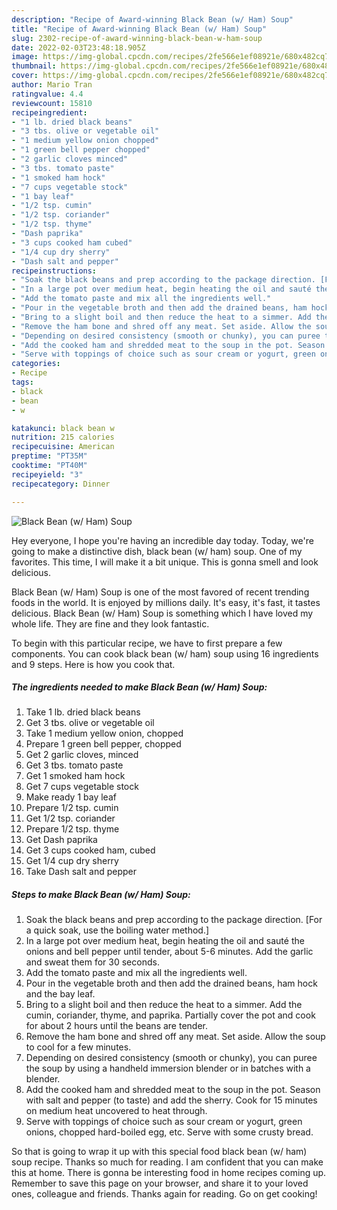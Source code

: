 ```yaml
---
description: "Recipe of Award-winning Black Bean (w/ Ham) Soup"
title: "Recipe of Award-winning Black Bean (w/ Ham) Soup"
slug: 2302-recipe-of-award-winning-black-bean-w-ham-soup
date: 2022-02-03T23:48:18.905Z
image: https://img-global.cpcdn.com/recipes/2fe566e1ef08921e/680x482cq70/black-bean-w-ham-soup-recipe-main-photo.jpg
thumbnail: https://img-global.cpcdn.com/recipes/2fe566e1ef08921e/680x482cq70/black-bean-w-ham-soup-recipe-main-photo.jpg
cover: https://img-global.cpcdn.com/recipes/2fe566e1ef08921e/680x482cq70/black-bean-w-ham-soup-recipe-main-photo.jpg
author: Mario Tran
ratingvalue: 4.4
reviewcount: 15810
recipeingredient:
- "1 lb. dried black beans"
- "3 tbs. olive or vegetable oil"
- "1 medium yellow onion chopped"
- "1 green bell pepper chopped"
- "2 garlic cloves minced"
- "3 tbs. tomato paste"
- "1 smoked ham hock"
- "7 cups vegetable stock"
- "1 bay leaf"
- "1/2 tsp. cumin"
- "1/2 tsp. coriander"
- "1/2 tsp. thyme"
- "Dash paprika"
- "3 cups cooked ham cubed"
- "1/4 cup dry sherry"
- "Dash salt and pepper"
recipeinstructions:
- "Soak the black beans and prep according to the package direction. [For a quick soak, use the boiling water method.]"
- "In a large pot over medium heat, begin heating the oil and sauté the onions and bell pepper until tender, about 5-6 minutes. Add the garlic and sweat them for 30 seconds."
- "Add the tomato paste and mix all the ingredients well."
- "Pour in the vegetable broth and then add the drained beans, ham hock and the bay leaf."
- "Bring to a slight boil and then reduce the heat to a simmer. Add the cumin, coriander, thyme, and paprika. Partially cover the pot and cook for about 2 hours until the beans are tender."
- "Remove the ham bone and shred off any meat. Set aside. Allow the soup to cool for a few minutes."
- "Depending on desired consistency (smooth or chunky), you can puree the soup by using a handheld immersion blender or in batches with a blender."
- "Add the cooked ham and shredded meat to the soup in the pot. Season with salt and pepper (to taste) and add the sherry. Cook for 15 minutes on medium heat uncovered to heat through."
- "Serve with toppings of choice such as sour cream or yogurt, green onions, chopped hard-boiled egg, etc. Serve with some crusty bread."
categories:
- Recipe
tags:
- black
- bean
- w

katakunci: black bean w 
nutrition: 215 calories
recipecuisine: American
preptime: "PT35M"
cooktime: "PT40M"
recipeyield: "3"
recipecategory: Dinner

---
```



![Black Bean (w/ Ham) Soup](https://img-global.cpcdn.com/recipes/2fe566e1ef08921e/680x482cq70/black-bean-w-ham-soup-recipe-main-photo.jpg)

Hey everyone, I hope you're having an incredible day today. Today, we're going to make a distinctive dish, black bean (w/ ham) soup. One of my favorites. This time, I will make it a bit unique. This is gonna smell and look delicious.

Black Bean (w/ Ham) Soup is one of the most favored of recent trending foods in the world. It is enjoyed by millions daily. It's easy, it's fast, it tastes delicious. Black Bean (w/ Ham) Soup is something which I have loved my whole life. They are fine and they look fantastic.




To begin with this particular recipe, we have to first prepare a few components. You can cook black bean (w/ ham) soup using 16 ingredients and 9 steps. Here is how you cook that.

<!--inarticleads1-->

##### The ingredients needed to make Black Bean (w/ Ham) Soup:

1. Take 1 lb. dried black beans
1. Get 3 tbs. olive or vegetable oil
1. Take 1 medium yellow onion, chopped
1. Prepare 1 green bell pepper, chopped
1. Get 2 garlic cloves, minced
1. Get 3 tbs. tomato paste
1. Get 1 smoked ham hock
1. Get 7 cups vegetable stock
1. Make ready 1 bay leaf
1. Prepare 1/2 tsp. cumin
1. Get 1/2 tsp. coriander
1. Prepare 1/2 tsp. thyme
1. Get Dash paprika
1. Get 3 cups cooked ham, cubed
1. Get 1/4 cup dry sherry
1. Take Dash salt and pepper




<!--inarticleads2-->

##### Steps to make Black Bean (w/ Ham) Soup:

1. Soak the black beans and prep according to the package direction. [For a quick soak, use the boiling water method.]
1. In a large pot over medium heat, begin heating the oil and sauté the onions and bell pepper until tender, about 5-6 minutes. Add the garlic and sweat them for 30 seconds.
1. Add the tomato paste and mix all the ingredients well.
1. Pour in the vegetable broth and then add the drained beans, ham hock and the bay leaf.
1. Bring to a slight boil and then reduce the heat to a simmer. Add the cumin, coriander, thyme, and paprika. Partially cover the pot and cook for about 2 hours until the beans are tender.
1. Remove the ham bone and shred off any meat. Set aside. Allow the soup to cool for a few minutes.
1. Depending on desired consistency (smooth or chunky), you can puree the soup by using a handheld immersion blender or in batches with a blender.
1. Add the cooked ham and shredded meat to the soup in the pot. Season with salt and pepper (to taste) and add the sherry. Cook for 15 minutes on medium heat uncovered to heat through.
1. Serve with toppings of choice such as sour cream or yogurt, green onions, chopped hard-boiled egg, etc. Serve with some crusty bread.




So that is going to wrap it up with this special food black bean (w/ ham) soup recipe. Thanks so much for reading. I am confident that you can make this at home. There is gonna be interesting food in home recipes coming up. Remember to save this page on your browser, and share it to your loved ones, colleague and friends. Thanks again for reading. Go on get cooking!
